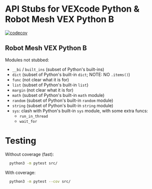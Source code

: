# API Stubs for VEXcode Python & Robot Mesh VEX Python B

[![codecov](https://codecov.io/gh/VEX-Robotics-AI/VEX-Py/branch/master/graph/badge.svg)](https://codecov.io/gh/VEX-Robotics-AI/VEX-Py/tree/master)

##  Robot Mesh VEX Python B

Modules not stubbed:
- `__bi` / `built_ins` (subset of Python's built-ins)
- `dict` (subset of Python's built-in `dict`; NOTE: NO `.items()`)
- `func` (not clear what it is for)
- `list` (subset of Python's built-in `list`)
- `margin` (not clear what it is for)
- `math` (subset of Python's built-in `math` module)
- `random` (subset of Python's built-in `random` module)
- `string` (subset of Python's built-in `string` module)
- `sys`: clash with Python's built-in `sys` module, with some extra funcs:
  - `run_in_thread`
  - `wait_for`


# Testing

Without coverage (fast):
```bash
  python3 -m pytest src/
```

With coverage:
```bash
  python3 -m pytest --cov src/
```
